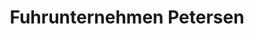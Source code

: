 ---
title: "Fuhrunternehmen Petersen"
url: /ladelund/fuhrunternehmen-petersen/
shop: Autowerkstatt
---